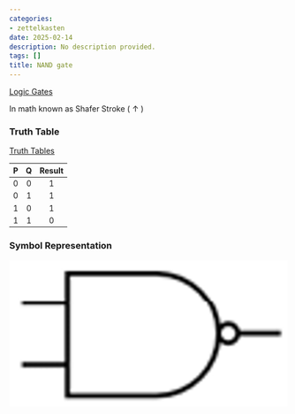 ```yaml
---
categories:
- zettelkasten
date: 2025-02-14
description: No description provided.
tags: []
title: NAND gate
---
```


[Logic Gates](Logic%20Gates.md)

In math known as Shafer Stroke ( $\uparrow$ )

### Truth Table

[Truth Tables](Truth%20Tables.md)

| P | Q | Result |
| :-: | :-: | :-: |
|0|0|1|
|0|1|1|
|1|0|1|
|1|1|0|

### Symbol Representation

![400x200](attachments/NAND_GATE.png)